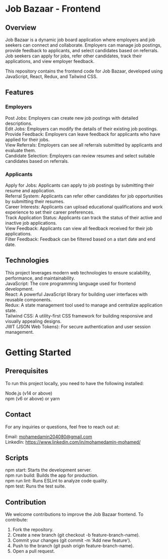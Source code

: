# Job Bazaar - Frontend
## Overview

Job Bazaar is a dynamic job board application where employers and job seekers can connect and collaborate. Employers can manage job postings, provide feedback to applicants, and select candidates based on referrals. Job seekers can apply for jobs, refer other candidates, track their applications, and view employer feedback.

This repository contains the frontend code for Job Bazaar, developed using JavaScript, React, Redux, and Tailwind CSS.

## Features
### Employers
Post Jobs: Employers can create new job postings with detailed descriptions.  
Edit Jobs: Employers can modify the details of their existing job postings.  
Provide Feedback: Employers can leave feedback for applicants who have applied for their jobs.  
View Referrals: Employers can see all referrals submitted by applicants and evaluate them.  
Candidate Selection: Employers can review resumes and select suitable candidates based on referrals.

### Applicants
Apply for Jobs: Applicants can apply to job postings by submitting their resume and application.  
Referral System: Applicants can refer other candidates for job opportunities by submitting their resumes.  
Career Interests: Applicants can upload educational qualifications and work experience to set their career preferences.  
Track Application Status: Applicants can track the status of their active and inactive job applications.  
View Feedback: Applicants can view all feedback received for their job applications.  
Filter Feedback: Feedback can be filtered based on a start date and end date.

## Technologies
This project leverages modern web technologies to ensure scalability, performance, and maintainability.  
JavaScript: The core programming language used for frontend development.  
React: A powerful JavaScript library for building user interfaces with reusable components.  
Redux: A state management tool used to manage and centralize application state.  
Tailwind CSS: A utility-first CSS framework for building responsive and visually appealing designs.  
JWT (JSON Web Tokens): For secure authentication and user session management.

# Getting Started
## Prerequisites

To run this project locally, you need to have the following installed:

Node.js (v14 or above)  
npm (v6 or above) or yarn

## Contact
For any inquiries or questions, feel free to reach out at:

Email: mohamedamin204080@gmail.com  
LinkedIn: https://www.linkedin.com/in/mohamedamin-mohamed/

## Scripts
  npm start: Starts the development server.  
  npm run build: Builds the app for production.  
  npm run lint: Runs ESLint to analyze code quality.  
  npm test: Runs the test suite.
  
## Contribution
We welcome contributions to improve the Job Bazaar frontend. To contribute:

1. Fork the repository.
2. Create a new branch (git checkout -b feature-branch-name).
3. Commit your changes (git commit -m 'Add new feature').
4. Push to the branch (git push origin feature-branch-name).
5. Open a pull request.

